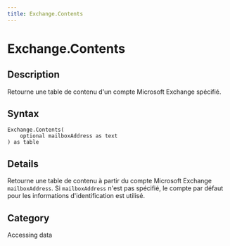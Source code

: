 ```yaml
---
title: Exchange.Contents
---
```


# Exchange.Contents


## Description

Retourne une table de contenu d&#39;un compte Microsoft Exchange spécifié.


## Syntax

```powerquery
Exchange.Contents(
    optional mailboxAddress as text
) as table
```


## Details

Retourne une table de contenu à partir du compte Microsoft Exchange <code>mailboxAddress</code>. Si <code>mailboxAddress</code> n'est pas spécifié, le compte par défaut pour les informations d'identification est utilisé.



## Category
Accessing data
